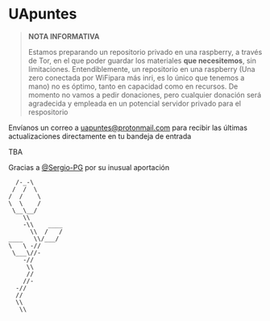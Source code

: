 # UApuntes

> **NOTA INFORMATIVA**
> 
> Estamos preparando un repositorio privado en una raspberry, a través de Tor, en el que poder guardar los materiales **que necesitemos**, sin limitaciones.
Entendiblemente, un repositorio en una raspberry (Una zero conectada por WiFipara más inri, es lo único que tenemos a mano) no es óptimo, tanto en capacidad
como en recursos. De momento no vamos a pedir donaciones, pero cualquier donación será agradecida y empleada en un potencial servidor privado para
el respositorio

Envíanos un correo a uapuntes@protonmail.com para recibir las últimas actualizaciones directamente en tu bandeja de entrada

TBA

Gracias a [@Sergio-PG](https://github.com/Sergio-PG) por su inusual aportación
```
  /-_-\
 /  /  \
/  /    \
\  \    /
 \__\__/
    \\
    -\\    ____
      \\  /   /
____   \\/___/
\   \ -//
 \___\//-
    -//
     \\
     //
    //-
  -//
  //
  \\
   \\
```
